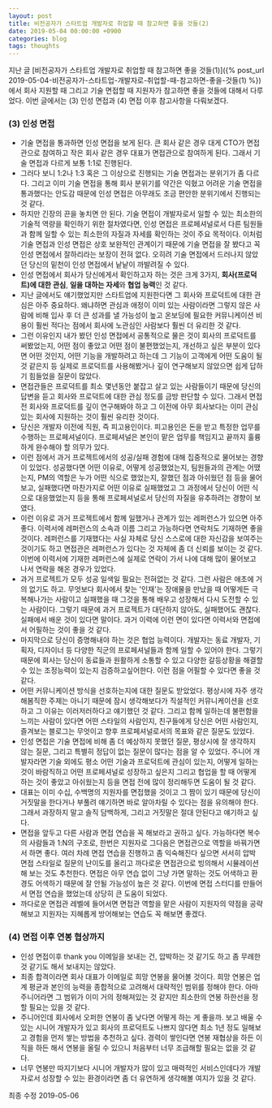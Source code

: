 ```yaml
---
layout: post
title: 비전공자가 스타트업 개발자로 취업할 때 참고하면 좋을 것들(2)
date: 2019-05-04 00:00:00 +0900
categories: blog
tags: thoughts
---
```


지난 글 [비전공자가 스타트업 개발자로 취업할 때 참고하면 좋을 것들(1)]({% post_url  2019-05-04-비전공자가-스타트업-개발자로-취업할-때-참고하면-좋을-것들(1) %})에서 회사 지원할 때 그리고 기술 면접할 때 지원자가 참고하면 좋을 것들에 대해서 다루었다. 이번 글에서는 (3) 인성 면접과 (4) 면접 이후 참고사항을 다뤄보겠다.

### (3) 인성 면접

- 기술 면접을 통과하면 인성 면접을 보게 된다. 큰 회사 같은 경우 대게 CTO가 면접관으로 참여하고 작은 회사 같은 경우 대표가 면접관으로 참여하게 된다. 그래서 기술 면접과 다르게 보통 1:1로 진행된다.
- 그러다 보니 1:2나 1:3 혹은 그 이상으로 진행되는 기술 면접과는 분위기가 좀 다르다. 그리고 이미 기술 면접을 통해 회사 분위기를 약간은 익혔고 어려운 기술 면접을 통과했다는 안도감 때문에 인성 면접은 아무래도 조금 편안한 분위기에서 진행되는 것 같다.
- 하지만 긴장의 끈을 놓치면 안 된다. 기술 면접이 개발자로서 일할 수 있는 최소한의 기술적 역량을 확인하기 위한 절차였다면, 인성 면접은 프로페셔널로서 다른 팀원들과 함께 일할 수 있는 최소한의 자질과 자세를 확인하는 것이 주요 목적이다. 이처럼 기술 면접과 인성 면접은 상호 보완적인 관계이기 때문에 기술 면접을 잘 봤다고 꼭 인성 면접에서 잘하리라는 보장이 전혀 없다. 오히려 기술 면접에서 드러나지 않았던 당신의 밑천이 인성 면접에서 낱낱이 까발려질 수 있다.
- 인성 면접에서 회사가 당신에게서 확인하고자 하는 것은 크게 3가지, **회사(프로덕트)에 대한 관심**, **일을 대하는 자세**와 **협업 능력**인 것 같다.
- 지난 글에서도 얘기했었지만 스타트업에 지원한다면 그 회사와 프로덕트에 대한 관심은 아주 중요하다. 왜냐하면 관심과 애정이 이미 있는 사람이라면 그렇지 않은 사람에 비해 입사 후 더 큰 성과를 낼 가능성이 높고 온보딩에 필요한 커뮤니케이션 비용이 훨씬 적다는 점에서 회사에 노관심인 사람보다 훨씬 더 유리한 것 같다.
- 그런 이유인지 내가 봤던 인성 면접에서 공통적으로 물은 것이 회사의 프로덕트를 써봤었는지, 어떤 점이 좋았고 어떤 점이 불편했었는지, 개선하고 싶은 부분이 있다면 어떤 것인지, 어떤 기능을 개발하려고 하는데 그 기능이 고객에게 어떤 도움이 될 것 같은지 등 실제로 프로덕트를 사용해봤거나 깊이 연구해보지 않았으면 쉽게 답하기 힘들었을 질문이 많았다.
- 면접관들은 프로덕트를 최소 몇년동안 붙잡고 살고 있는 사람들이기 때문에 당신의 답변을 듣고 회사와 프로덕트에 대한 관심 정도를 금방 판단할 수 있다. 그래서 면접 전 회사와 프로덕트를 깊이 연구해봐야 하고 그 이전에 아무 회사보다는 이미 관심있는 회사에 지원하는 것이 훨씬 유리한 것이다.
- 당신은 개발자 이전에 직원, 즉 피고용인이다. 피고용인은 돈을 받고 특정한 업무를 수행하는 프로페셔널이다. 프로페셔널은 본인이 맡은 업무를 책임지고 끝까지 훌륭하게 완수해야 할 의무가 있다.
- 이런 점에서 과거 프로젝트에서의 성공/실패 경험에 대해 집중적으로 물어보는 경향이 있었다. 성공했다면 어떤 이유로, 어떻게 성공했었는지, 팀원들과의 관계는 어땠는지, PM의 역할은 누가 어떤 식으로 했었는지, 잘했던 점과 아쉬웠던 점 등을 물어보고, 실패했다면 마찬가지로 어떤 이유로 실패했었고 그 과정에서 당신이 어떤 식으로 대응했었는지 등을 통해 프로페셔널로서 당신의 자질을 유추하려는 경향이 보였다.
- 이런 이유로 과거 프로젝트에서 함께 일했거나 관계가 있는 레퍼런스가 있으면 아주 좋다. 이력서에 레퍼런스의 소속과 이름 그리고 가능하다면 연락처도 기재하면 좋을 것이다. 레퍼런스를 기재했다는 사실 자체로 당신 스스로에 대한 자신감을 보여주는 것이기도 하고 면접관은 레퍼런스가 있다는 것 자체에 좀 더 신뢰를 보이는 것 같다. 이번에 이력서에 기재한 레퍼런스에 실제로 연락이 가서 나에 대해 많이 물어보고 나서 연락을 해온 경우가 있었다.
- 과거 프로젝트가 모두 성공 일색일 필요는 전혀없는 것 같다. 그런 사람은 애초에 거의 없기도 하고. 무엇보다 회사에서 찾는 '인재'는 장애물을 만났을 때 어떻게든 극복해나가는 사람이고 실패했을 때 그것을 통해 배우고 성장해서 다시 도전할 수 있는 사람이다. 그렇기 때문에 과거 프로젝트가 대단하지 않아도, 실패했어도 괜찮다. 실패에서 배운 것이 있다면 말이다. 과거 이력에 이런 면이 있다면 이력서와 면접에서 어필하는 것이 좋을 것 같다.
- 마지막으로 당신이 증명해내야 하는 것은 협업 능력이다. 개발자는 동료 개발자, 기획자, 디자이너 등 다양한 직군의 프로페셔널들과 함께 일할 수 있어야 한다. 그렇기 때문에 회사는 당신이 동료들과 원활하게 소통할 수 있고 다양한 갈등상황을 해결할 수 있는 조정능력이 있는지 검증하고싶어한다. 이런 점을 어필할 수 있다면 좋을 것 같다.
- 어떤 커뮤니케이션 방식을 선호하는지에 대한 질문도 받았었다. 평상시에 자주 생각해봄직한 주제는 아니기 때문에 잠시 생각해보다가 직설적인 커뮤니케이션을 선호하고 그 이유는 이러저러하다고 얘기했던 것 같다. 그리고 함께 일하는데 불편함을 느끼는 사람이 있다면 어떤 스타일의 사람인지, 친구들에게 당신은 어떤 사람인지, 즐겨보는 블로그는 무엇이고 향후 프로페셔널로서의 목표와 같은 질문도 있었다.
- 인성 면접은 기술 면접에 비해 좀 더 예상하지 못했던 질문, 평상시에 잘 생각하지 않는 질문, 그리고 특별히 정답이 없는 질문이 많다는 점을 알 수 있었다. 주니어 개발자라면 기술 외에도 평소 어떤 기술과 프로덕트에 관심이 있는지, 어떻게 일하는 것이 바람직하고 어떤 프로페셔널로 성장하고 싶은지 그리고 협업을 할 때 어떻게 하는 것이 좋았고 아쉬웠는지 등을 면접 전에 많이 정리해두면 도움이 될 것 같다.
- 대표는 이미 수십, 수백명의 지원자를 면접했을 것이고 그 짬이 있기 때문에 당신이 거짓말을 한다거나 부풀려 얘기하면 바로 알아차릴 수 있다는 점을 유의해야 한다. 그래서 과장하지 말고 솔직 담백하게, 그리고 거짓말은 절대 안된다고 얘기하고 싶다.
- 면접을 앞두고 다른 사람과 면접 연습을 꼭 해보라고 권하고 싶다. 가능하다면 복수의 사람들과 1:N의 구조로, 한번은 지원자로 그다음은 면접관으로 역할을 바꿔가면서 하면 좋다. 여러 차례 면접 연습을 진행하고 좀 익숙해진다 싶으면 서서히 압박 면접 스타일로 질문의 난이도를 올리고 까다로운 면접관으로 빙의해서 시뮬레이션해 보는 것도 추천한다. 면접은 아무 연습 없이 그냥 가면 말하는 것도 어색하고 환경도 어색하기 때문에 잘 안될 가능성이 높은 것 같다. 이번에 면접 스터디를 만들어서 면접 연습을 했었는데 상당히 큰 도움이 되었다.
- 까다로운 면접관 레벨에 들어서면 면접관 역할을 맡은 사람이 지원자의 약점을 공략해보고 지원자는 지혜롭게 방어해보는 연습도 꼭 해보면 좋겠다.


### (4) 면접 이후 연봉 협상까지

- 인성 면접이후 thank you 이메일을 보내는 건, 압박하는 것 같기도 하고 좀 무례한 것 같기도 해서 보내지는 않았다.
- 최종 합격이라면 회사 대표가 이메일로 희망 연봉을 물어볼 것이다. 희망 연봉은 업계 평균과 본인의 능력을 종합적으로 고려해서 대략적인 범위를 정해야 한다. 아마 주니어라면 그 범위가 이미 거의 정해져있는 것 같지만 최소한의 연봉 하한선을 정할 필요는 있을 것 같다.
- 주니어인데 회사에서 오퍼한 연봉이 좀 낮다면 어떻게 하는 게 좋을까. 보고 배울 수 있는 시니어 개발자가 있고 회사의 프로덕트도 나쁘지 않다면 최소 1년 정도 일해보고 경험을 먼저 쌓는 방법을 추천하고 싶다. 경력이 쌓인다면 연봉 재협상을 하든 이직을 하든 해서 연봉을 올릴 수 있으니 처음부터 너무 조급해할 필요는 없을 것 같다.
- 너무 연봉만 따지기보다 시니어 개발자가 많이 있고 매력적인 서비스인데다가 개발자로서 성장할 수 있는 환경이라면 좀 더 유연하게 생각해볼 여지가 있을 것 같다.


최종 수정 2019-05-06